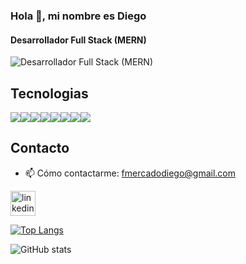 ### Hola 👋, mi nombre es Diego
#### Desarrollador Full Stack (MERN)
![Desarrollador Full Stack (MERN)](https://camo.githubusercontent.com/2039ae89d64b1942fab3ef2f53f2e90537034b80ff4d0cafd19834d5b671f16d/68747470733a2f2f692e6962622e636f2f5834797039366d2f4d45524e2d537461636b2d446576656c6f706d656e742d616e642d436f6e73756c74696e672d53657276696365732e6a7067)

<h2>Tecnologias</h2>
                                                                                                                                                                  
<div style="display:flex">
<img src="https://img.shields.io/badge/HTML5-E34F26?style=for-the-badge&logo=html5&logoColor=white"/>
<img src="https://img.shields.io/badge/CSS3-1572B6?style=for-the-badge&logo=css3&logoColor=white" />
<img src="https://img.shields.io/badge/JavaScript-323330?style=for-the-badge&logo=javascript&logoColor=F7DF1E"/>
<img src="https://img.shields.io/badge/React-20232A?style=for-the-badge&logo=react&logoColor=61DAFB"/>
<img src="https://img.shields.io/badge/Node.js-339933?style=for-the-badge&logo=nodedotjs&logoColor=white"/>
<img src="https://img.shields.io/badge/Express.js-000000?style=for-the-badge&logo=express&logoColor=white"/>
<img src="https://img.shields.io/badge/MongoDB-4EA94B?style=for-the-badge&logo=mongodb&logoColor=white"/>
<img src="https://www.google.com/imgres?imgurl=https%3A%2F%2Fcourses.nestjs.com%2Fimg%2Flogo.svg&tbnid=PLlMhlR5LpEL1M&vet=12ahUKEwj28fGX0IODAxVaTrgEHSfZDDYQMygAegQIARBS..i&imgrefurl=https%3A%2F%2Fcourses.nestjs.com%2F&docid=zEXNmFm7pLT90M&w=1983&h=966&itg=1&q=nestjs%20badge&ved=2ahUKEwj28fGX0IODAxVaTrgEHSfZDDYQMygAegQIARBS"/>
</div>


<h2>Contacto</h2>

- 📫 Cómo contactarme: fmercadodiego@gmail.com



[<img src='https://cdn-icons-png.flaticon.com/512/145/145807.png' alt='linkedin' height='40'>](https://www.linkedin.com/in/diego-mercado-pc/) 


[![Top Langs](https://github-readme-stats.vercel.app/api/top-langs/?username=Diego2997)](https://github.com/anuraghazra/github-readme-stats)

![GitHub stats](https://github-readme-stats.vercel.app/api?username=Diego2997&show_icons=true&count_private=true)  

